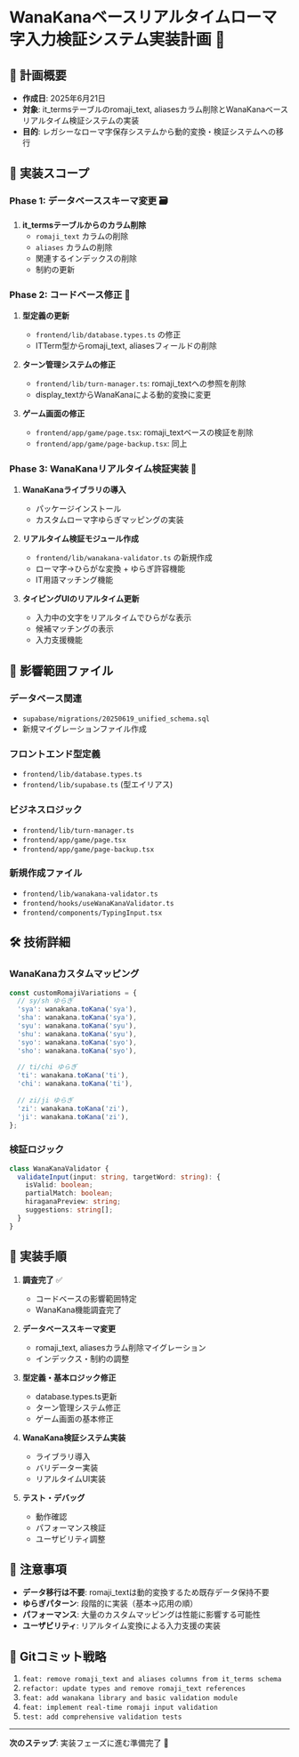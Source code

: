 # WanaKanaベースリアルタイムローマ字入力検証システム実装計画 🎯

## 📝 計画概要
- **作成日**: 2025年6月21日
- **対象**: it_termsテーブルのromaji_text, aliasesカラム削除とWanaKanaベースリアルタイム検証システムの実装
- **目的**: レガシーなローマ字保存システムから動的変換・検証システムへの移行

## 🎯 実装スコープ

### Phase 1: データベーススキーマ変更 🗃️
1. **it_termsテーブルからのカラム削除**
   - `romaji_text` カラムの削除
   - `aliases` カラムの削除
   - 関連するインデックスの削除
   - 制約の更新

### Phase 2: コードベース修正 🔧
1. **型定義の更新**
   - `frontend/lib/database.types.ts` の修正
   - ITTerm型からromaji_text, aliasesフィールドの削除

2. **ターン管理システムの修正**
   - `frontend/lib/turn-manager.ts`: romaji_textへの参照を削除
   - display_textからWanaKanaによる動的変換に変更

3. **ゲーム画面の修正**
   - `frontend/app/game/page.tsx`: romaji_textベースの検証を削除
   - `frontend/app/game/page-backup.tsx`: 同上

### Phase 3: WanaKanaリアルタイム検証実装 🌸
1. **WanaKanaライブラリの導入**
   - パッケージインストール
   - カスタムローマ字ゆらぎマッピングの実装

2. **リアルタイム検証モジュール作成**
   - `frontend/lib/wanakana-validator.ts` の新規作成
   - ローマ字→ひらがな変換 + ゆらぎ許容機能
   - IT用語マッチング機能

3. **タイピングUIのリアルタイム更新**
   - 入力中の文字をリアルタイムでひらがな表示
   - 候補マッチングの表示
   - 入力支援機能

## 📂 影響範囲ファイル

### データベース関連
- `supabase/migrations/20250619_unified_schema.sql`
- 新規マイグレーションファイル作成

### フロントエンド型定義
- `frontend/lib/database.types.ts`
- `frontend/lib/supabase.ts` (型エイリアス)

### ビジネスロジック
- `frontend/lib/turn-manager.ts`
- `frontend/app/game/page.tsx`
- `frontend/app/game/page-backup.tsx`

### 新規作成ファイル
- `frontend/lib/wanakana-validator.ts`
- `frontend/hooks/useWanaKanaValidator.ts`
- `frontend/components/TypingInput.tsx`

## 🛠️ 技術詳細

### WanaKanaカスタムマッピング
```typescript
const customRomajiVariations = {
  // sy/sh ゆらぎ
  'sya': wanakana.toKana('sya'),
  'sha': wanakana.toKana('sya'),
  'syu': wanakana.toKana('syu'), 
  'shu': wanakana.toKana('syu'),
  'syo': wanakana.toKana('syo'),
  'sho': wanakana.toKana('syo'),
  
  // ti/chi ゆらぎ
  'ti': wanakana.toKana('ti'),
  'chi': wanakana.toKana('ti'),
  
  // zi/ji ゆらぎ  
  'zi': wanakana.toKana('zi'),
  'ji': wanakana.toKana('zi'),
};
```

### 検証ロジック
```typescript
class WanaKanaValidator {
  validateInput(input: string, targetWord: string): {
    isValid: boolean;
    partialMatch: boolean;
    hiraganaPreview: string;
    suggestions: string[];
  }
}
```

## 🔄 実装手順

1. **調査完了** ✅
   - コードベースの影響範囲特定
   - WanaKana機能調査完了

2. **データベーススキーマ変更**
   - romaji_text, aliasesカラム削除マイグレーション
   - インデックス・制約の調整

3. **型定義・基本ロジック修正**
   - database.types.ts更新
   - ターン管理システム修正
   - ゲーム画面の基本修正

4. **WanaKana検証システム実装**
   - ライブラリ導入
   - バリデーター実装
   - リアルタイムUI実装

5. **テスト・デバッグ**
   - 動作確認
   - パフォーマンス検証
   - ユーザビリティ調整

## 🚨 注意事項

- **データ移行は不要**: romaji_textは動的変換するため既存データ保持不要
- **ゆらぎパターン**: 段階的に実装（基本→応用の順）
- **パフォーマンス**: 大量のカスタムマッピングは性能に影響する可能性
- **ユーザビリティ**: リアルタイム変換による入力支援の実装

## 💾 Gitコミット戦略

1. `feat: remove romaji_text and aliases columns from it_terms schema`
2. `refactor: update types and remove romaji_text references`
3. `feat: add wanakana library and basic validation module`
4. `feat: implement real-time romaji input validation`
5. `test: add comprehensive validation tests`

---

**次のステップ**: 実装フェーズに進む準備完了 🚀
